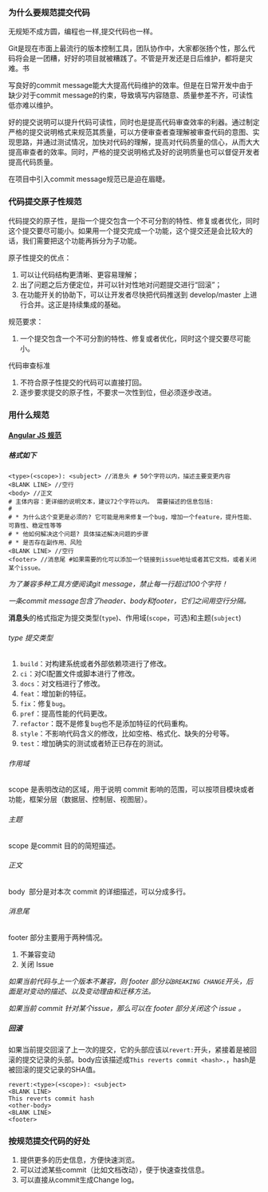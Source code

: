 ### 为什么要规范提交代码

无规矩不成方圆，编程也一样,提交代码也一样。

Git是现在市面上最流行的版本控制工具，团队协作中，大家都张扬个性，那么代码将会是一团糟，好好的项目就被糟践了。不管是开发还是日后维护，都将是灾难。书

写良好的commit message能大大提高代码维护的效率。但是在日常开发中由于缺少对于commit message的约束，导致填写内容随意、质量参差不齐，可读性低亦难以维护。

好的提交说明可以提升代码可读性，同时也是提高代码审查效率的利器。通过制定严格的提交说明格式来规范其质量，可以方便审查者查理解被审查代码的意图、实现思路，并通过测试情况，加快对代码的理解，提高对代码质量的信心，从而大大提高审查者的效率。同时，严格的提交说明格式及好的说明质量也可以督促开发者提高代码质量。

在项目中引入commit message规范已是迫在眉睫。

### 代码提交原子性规范

代码提交的原子性，是指一个提交包含一个不可分割的特性、修复或者优化，同时这个提交要尽可能小。如果用一个提交完成一个功能，这个提交还是会比较大的话，我们需要把这个功能再拆分为子功能。

原子性提交的优点：

1. 可以让代码结构更清晰、更容易理解；
2. 出了问题之后方便定位，并可以针对性地对问题提交进行“回滚”；
3. 在功能开关的协助下，可以让开发者尽快把代码推送到 develop/master 上进行合并。这正是持续集成的基础。

规范要求：

1. 一个提交包含一个不可分割的特性、修复或者优化，同时这个提交要尽可能小。

代码审查标准

1. 不符合原子性提交的代码可以直接打回。
2. 逐步要求提交的原子性，不要求一次性到位，但必须逐步改进。


### 用什么规范

#### [Angular JS 规范](https://docs.google.com/document/d/1QrDFcIiPjSLDn3EL15IJygNPiHORgU1_OOAqWjiDU5Y/edit#)

##### 格式如下 

```
<type>(<scope>): <subject> //消息头 # 50个字符以内，描述主要变更内容
<BLANK LINE> //空行
<body> //正文
# 主体内容：更详细的说明文本，建议72个字符以内。 需要描述的信息包括:
#
# * 为什么这个变更是必须的? 它可能是用来修复一个bug，增加一个feature，提升性能、可靠性、稳定性等等
# * 他如何解决这个问题? 具体描述解决问题的步骤
# * 是否存在副作用、风险
<BLANK LINE> //空行
<footer> //消息尾 #如果需要的化可以添加一个链接到issue地址或者其它文档，或者关闭某个issue。
```

*为了兼容多种工具方便阅读git message，禁止每一行超过100个字符！*

*一条commit message包含了header、body和footer，它们之间用空行分隔。*

**消息头**的格式指定为提交类型(`type`)、作用域(`scope`，可选)和主题(`subject`)

###### type 提交类型

1. `build`：对构建系统或者外部依赖项进行了修改。
2. `ci`：对CI配置文件或脚本进行了修改。
3. `docs`：对文档进行了修改。
4. `feat`：增加新的特征。
5. `fix`：修复`bug`。
6. `pref`：提高性能的代码更改。
7. `refactor`：既不是修复`bug`也不是添加特征的代码重构。
8. `style`：不影响代码含义的修改，比如空格、格式化、缺失的分号等。
9. `test`：增加确实的测试或者矫正已存在的测试。

###### 作用域

scope 是表明改动的区域，用于说明 commit 影响的范围，可以按项目模块或者功能，框架分层（数据层、控制层、视图层）。

###### 主题

scope 是commit 目的的简短描述。

###### 正文

body  部分是对本次 commit 的详细描述，可以分成多行。

###### 消息尾

footer 部分主要用于两种情况。

1. 不兼容变动
2. 关闭 Issue

*如果当前代码与上一个版本不兼容，则 footer 部分以`BREAKING CHANGE`开头，后面是对变动的描述、以及变动理由和迁移方法。*

*如果当前 commit 针对某个issue，那么可以在 footer 部分关闭这个 issue 。*

##### 回滚

如果当前提交回滚了上一次的提交，它的头部应该以`revert:`开头，紧接着是被回滚的提交记录的头部。body应该描述成`This reverts commit <hash>.`，hash是被回滚的提交记录的SHA值。

```
revert:<type>(<scope>): <subject>
<BLANK LINE>
This reverts commit hash
<other-body>
<BLANK LINE>
<footer>
```

### 按规范提交代码的好处

1. 提供更多的历史信息，方便快速浏览。
2. 可以过滤某些commit（比如文档改动），便于快速查找信息。
3. 可以直接从commit生成Change log。

